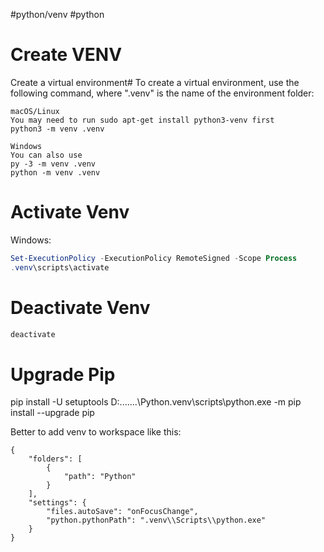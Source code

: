 #python/venv #python 
# Create VENV
Create a virtual environment#
To create a virtual environment, use the following command, where ".venv" is the name of the environment folder:
```
macOS/Linux
You may need to run sudo apt-get install python3-venv first
python3 -m venv .venv

Windows
You can also use 
py -3 -m venv .venv
python -m venv .venv
```
# Activate Venv
Windows:
```powershell
Set-ExecutionPolicy -ExecutionPolicy RemoteSigned -Scope Process
.venv\scripts\activate
```
# Deactivate Venv
```powershell
deactivate
```

# Upgrade Pip
pip install -U setuptools
D:\.......\Python\.venv\scripts\python.exe -m pip install --upgrade pip


Better to add venv to workspace like this:
```
{
	"folders": [
		{
			"path": "Python"
		}
	],
	"settings": {
		"files.autoSave": "onFocusChange",
		"python.pythonPath": ".venv\\Scripts\\python.exe"
	}
}
```